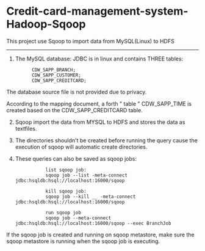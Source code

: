 # Credit-card-management-system-Hadoop-Sqoop
This project use Sqoop to  import data from MySQL(Linux) to HDFS

-----------------------------------------
1. The MySQL database:  JDBC is in linux and contains THREE tables:

             CDW_SAPP_BRANCH;
             CDW_SAPP_CUSTOMER;
             CDW_SAPP_CREDITCARD;
 The database source file is not provided due to privacy.
 
 According to the mapping document, a forth  " table "  CDW_SAPP_TIME is created based on the CDW_SAPP_CREDITCARD table.
 
 2. Sqoop import the data from MYSQL to HDFS and stores the data as textfiles.
 
 3. The directories shouldn't be created before running the query cause the execution of sqoop will automatic create directories.
 
 4. These queries can also be saved as sqoop jobs:
 
                   list sqoop job: 
                   sqoop job --list -meta-connect jdbc:hsqldb:hsql://localhost:16000/sqoop

                   kill sqoop job:
                   sqoop job --kill __ -meta-connect jdbc:hsqldb:hsql://localhost:16000/sqoop
                   
                   run sqoop job
                   sqoop job --meta-connect jdbc:hsqldb:hsql://localhost:16000/sqoop --exec BranchJob
  
  If the sqoop job is created and running on sqoop metastore, make sure the sqoop metastore is running when the sqoop job is executing.
       
